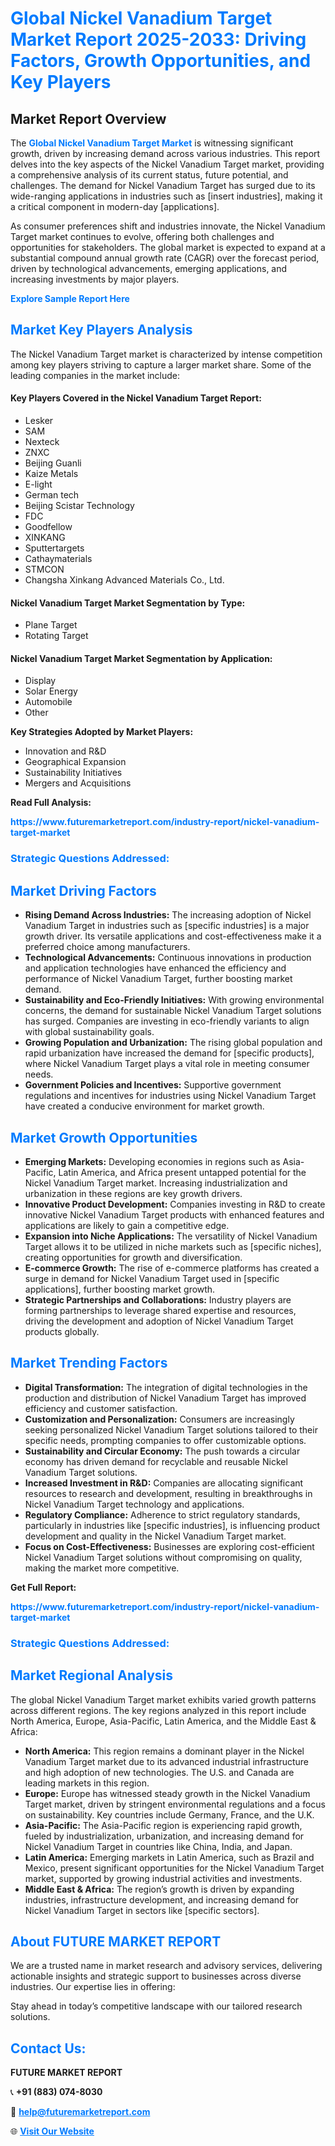 <h1 style="color: #007BFF;">Global Nickel Vanadium Target Market Report 2025-2033: Driving Factors, Growth Opportunities, and Key Players</h1>

<section id="overview">
<h2>Market Report Overview</h2>
<p>The <a href="https://www.futuremarketreport.com/industry-report/nickel-vanadium-target-market" style="color: #007BFF; text-decoration: none;"><strong>Global Nickel Vanadium Target Market</strong></a> is witnessing significant growth, driven by increasing demand across various industries. This report delves into the key aspects of the Nickel Vanadium Target market, providing a comprehensive analysis of its current status, future potential, and challenges. The demand for Nickel Vanadium Target has surged due to its wide-ranging applications in industries such as [insert industries], making it a critical component in modern-day [applications].</p>
<p>As consumer preferences shift and industries innovate, the Nickel Vanadium Target market continues to evolve, offering both challenges and opportunities for stakeholders. The global market is expected to expand at a substantial compound annual growth rate (CAGR) over the forecast period, driven by technological advancements, emerging applications, and increasing investments by major players.</p>
</section>

<section id="overview">
<p><a href="https://www.futuremarketreport.com/request-sample/reportId=86363" style="color: #007BFF; text-decoration: none;"><strong>Explore Sample Report Here</strong></a></p>
</section>

<section id="key-players">
<h2 style="color: #007BFF;">Market Key Players Analysis</h2>
<p>The Nickel Vanadium Target market is characterized by intense competition among key players striving to capture a larger market share. Some of the leading companies in the market include:</p>
<h4>Key Players Covered in the Nickel Vanadium Target Report:</h4>
<ul><li>Lesker</li><li>SAM</li><li>Nexteck</li><li>ZNXC</li><li>Beijing Guanli</li><li>Kaize Metals</li><li>E-light</li><li>German tech</li><li>Beijing Scistar Technology</li><li>FDC</li><li>Goodfellow</li><li>XINKANG</li><li>Sputtertargets</li><li>Cathaymaterials</li><li>STMCON</li><li>Changsha Xinkang Advanced Materials Co., Ltd.</li></ul>
<h4>Nickel Vanadium Target Market Segmentation by Type:</h4>
<ul><li>Plane Target</li><li>Rotating Target</li></ul>

<h4>Nickel Vanadium Target Market Segmentation by Application:</h4>
<ul><li>Display</li><li>Solar Energy</li><li>Automobile</li><li>Other</li></ul>
<p><strong>Key Strategies Adopted by Market Players:</strong></p>
<ul>
<li>Innovation and R&D</li>
<li>Geographical Expansion</li>
<li>Sustainability Initiatives</li>
<li>Mergers and Acquisitions</li>
</ul>
</section>

<section>
<p><strong>Read Full Analysis: </strong></p><a href="https://www.futuremarketreport.com/industry-report/nickel-vanadium-target-market" style="color: #007BFF; text-decoration: none;"><strong>https://www.futuremarketreport.com/industry-report/nickel-vanadium-target-market</strong></a>
<h3 style="color: #007BFF;">Strategic Questions Addressed:</h3>
</section>

<section id="driving-factors">
<h2 style="color: #007BFF;">Market Driving Factors</h2>
<ul>
<li><strong>Rising Demand Across Industries:</strong> The increasing adoption of Nickel Vanadium Target in industries such as [specific industries] is a major growth driver. Its versatile applications and cost-effectiveness make it a preferred choice among manufacturers.</li>
<li><strong>Technological Advancements:</strong> Continuous innovations in production and application technologies have enhanced the efficiency and performance of Nickel Vanadium Target, further boosting market demand.</li>
<li><strong>Sustainability and Eco-Friendly Initiatives:</strong> With growing environmental concerns, the demand for sustainable Nickel Vanadium Target solutions has surged. Companies are investing in eco-friendly variants to align with global sustainability goals.</li>
<li><strong>Growing Population and Urbanization:</strong> The rising global population and rapid urbanization have increased the demand for [specific products], where Nickel Vanadium Target plays a vital role in meeting consumer needs.</li>
<li><strong>Government Policies and Incentives:</strong> Supportive government regulations and incentives for industries using Nickel Vanadium Target have created a conducive environment for market growth.</li>
</ul>
</section>

<section id="growth-opportunities">
<h2 style="color: #007BFF;">Market Growth Opportunities</h2>
<ul>
<li><strong>Emerging Markets:</strong> Developing economies in regions such as Asia-Pacific, Latin America, and Africa present untapped potential for the Nickel Vanadium Target market. Increasing industrialization and urbanization in these regions are key growth drivers.</li>
<li><strong>Innovative Product Development:</strong> Companies investing in R&D to create innovative Nickel Vanadium Target products with enhanced features and applications are likely to gain a competitive edge.</li>
<li><strong>Expansion into Niche Applications:</strong> The versatility of Nickel Vanadium Target allows it to be utilized in niche markets such as [specific niches], creating opportunities for growth and diversification.</li>
<li><strong>E-commerce Growth:</strong> The rise of e-commerce platforms has created a surge in demand for Nickel Vanadium Target used in [specific applications], further boosting market growth.</li>
<li><strong>Strategic Partnerships and Collaborations:</strong> Industry players are forming partnerships to leverage shared expertise and resources, driving the development and adoption of Nickel Vanadium Target products globally.</li>
</ul>
</section>

<section id="trending-factors">
<h2 style="color: #007BFF;">Market Trending Factors</h2>
<ul>
<li><strong>Digital Transformation:</strong> The integration of digital technologies in the production and distribution of Nickel Vanadium Target has improved efficiency and customer satisfaction.</li>
<li><strong>Customization and Personalization:</strong> Consumers are increasingly seeking personalized Nickel Vanadium Target solutions tailored to their specific needs, prompting companies to offer customizable options.</li>
<li><strong>Sustainability and Circular Economy:</strong> The push towards a circular economy has driven demand for recyclable and reusable Nickel Vanadium Target solutions.</li>
<li><strong>Increased Investment in R&D:</strong> Companies are allocating significant resources to research and development, resulting in breakthroughs in Nickel Vanadium Target technology and applications.</li>
<li><strong>Regulatory Compliance:</strong> Adherence to strict regulatory standards, particularly in industries like [specific industries], is influencing product development and quality in the Nickel Vanadium Target market.</li>
<li><strong>Focus on Cost-Effectiveness:</strong> Businesses are exploring cost-efficient Nickel Vanadium Target solutions without compromising on quality, making the market more competitive.</li>
</ul>
</section>

<section>
<p><strong>Get Full Report: </strong></p><a href="https://www.futuremarketreport.com/industry-report/nickel-vanadium-target-market" style="color: #007BFF; text-decoration: none;"><strong>https://www.futuremarketreport.com/industry-report/nickel-vanadium-target-market</strong></a>
<h3 style="color: #007BFF;">Strategic Questions Addressed:</h3>
</section>


<section id="regional-analysis">
<h2 style="color: #007BFF;">Market Regional Analysis</h2>
<p>The global Nickel Vanadium Target market exhibits varied growth patterns across different regions. The key regions analyzed in this report include North America, Europe, Asia-Pacific, Latin America, and the Middle East & Africa:</p>
<ul>
<li><strong>North America:</strong> This region remains a dominant player in the Nickel Vanadium Target market due to its advanced industrial infrastructure and high adoption of new technologies. The U.S. and Canada are leading markets in this region.</li>
<li><strong>Europe:</strong> Europe has witnessed steady growth in the Nickel Vanadium Target market, driven by stringent environmental regulations and a focus on sustainability. Key countries include Germany, France, and the U.K.</li>
<li><strong>Asia-Pacific:</strong> The Asia-Pacific region is experiencing rapid growth, fueled by industrialization, urbanization, and increasing demand for Nickel Vanadium Target in countries like China, India, and Japan.</li>
<li><strong>Latin America:</strong> Emerging markets in Latin America, such as Brazil and Mexico, present significant opportunities for the Nickel Vanadium Target market, supported by growing industrial activities and investments.</li>
<li><strong>Middle East & Africa:</strong> The region’s growth is driven by expanding industries, infrastructure development, and increasing demand for Nickel Vanadium Target in sectors like [specific sectors].</li>
</ul>
</section>

<footer>
<h2 style="color: #007BFF;">About FUTURE MARKET REPORT</h2>
<p>We are a trusted name in market research and advisory services, delivering actionable insights and strategic support to businesses across diverse industries. Our expertise lies in offering:</p>

<p>Stay ahead in today’s competitive landscape with our tailored research solutions.</p>

<h2 style="color: #007BFF;">Contact Us:</h2>
<p><strong>FUTURE MARKET REPORT</strong></p>
<p>📞 <strong>+91 (883) 074-8030</strong></p>
<p>📧 <strong><a href="mailto:help@futuremarketreport.com" style="color: #007BFF;">help@futuremarketreport.com</a></strong></p>
<p>🌐 <strong><a href="https://www.futuremarketreport.com/" style="color: #007BFF;">Visit Our Website</a></strong></p>
</footer>